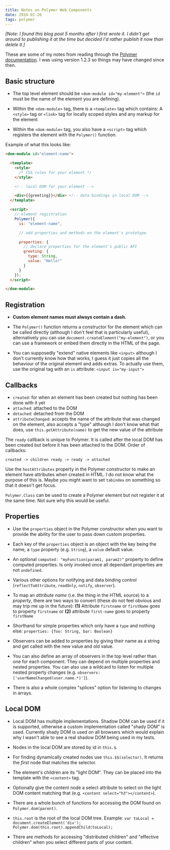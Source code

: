 ```yaml
---
title: Notes on Polymer Web Components
date: 2016-01-26
tags: polymer
---
```


*[Note: I found this blog post 5 months after I first wrote it. I didn't get around to publishing it at the time but decided I'd rather publish it now than delete it.]*

These are some of my notes from reading through the [Polymer documentation](https://www.polymer-project.org/1.0/). I was using version 1.2.3 so things may have changed since then.

<!--more-->

## Basic structure

- The top level element should be `<dom-module id="my-element">` (the `id` must be the name of the element you are defining).

- Within the `<dom-module>` tag, there is a `<template>` tag which contains: A `<style>` tag or `<link>` tag for locally scoped styles and any markup for the element

- Within the `<dom-module>` tag, you also have a `<script>` tag which registers the element with the `Polymer()` function.

Example of what this looks like:

```html
<dom-module id="element-name">

  <template>
    <style>
      /* CSS rules for your element */
    </style>

    <!-- local DOM for your element -->

    <div>{{greeting}}</div> <!-- data bindings in local DOM -->
  </template>

  <script>
    // element registration
    Polymer({
      is: "element-name",

      // add properties and methods on the element's prototype

      properties: {
        // declare properties for the element's public API
        greeting: {
          type: String,
          value: "Hello!"
        }
      }
    });
  </script>

</dom-module>
```

## Registration

- **Custom element names must always contain a dash.**

- The `Polymer()` function returns a constructor for the element which can be called directly (although I don't feel that is particularly useful), alternatively you can use `document.createElement("my-element")`, or you can use a framework or embed them directly in the HTML of the page.

- You can supposedly "extend" native elements like `<input>` although I don't currently know how that works, I guess it just copies all the behaviour of the original element and adds extras. To actually use them, use the original tag with an `is` attribute: `<input is="my-input">`

## Callbacks

- `created`: for when an element has been created but nothing has been done with it yet
- `attached`: attached to the DOM
- `detached`: detached from the DOM
- `attributeChanged`: accepts the name of the attribute that was changed on the element, also accepts a "type" although I don't know what that does, use `this.getAttribute(name)` to get the new value of the attribute

The `ready` callback is unique to Polymer. It is called after the local DOM has been created but before it has been attached to the DOM. Order of callbacks:

`created -> children ready -> ready -> attached`

Use the `hostAttributes` property in the Polymer constructor to make an element have attributes when created in HTML. I do not know what the purpose of this is. Maybe you might want to set `tabindex` on something so that it doesn't get focus.

`Polymer.Class` can be used to create a Polymer element but not register it at the same time. Not sure why this would be useful.

## Properties

- Use the `properties` object in the Polymer constructor when you want to provide the ability for the user to pass down custom properties.

- Each key of the `properties` object is an object with the key being the name, a `type` property (e.g. `String`), a `value` default value. 

- An optional `computed: "myFunction(param1, param2)"` property to define computed properties. Is only invoked once all dependant properties are not `undefined`.

- Various other options for notifying and data binding control (`reflectToAttribute`, `readOnly`, `notify`, `observer`).

- To map an *attribute name* (i.e. the thing in the HTML source) to a *property*, there are two ways to convert (these do not feel obvious and may trip me up in the future): **(1)** Attribute `firstname` or `firstName` goes to property `firstname` or **(2)** attribute `first-name` goes to property `firstName`

- Shorthand for simple properties which only have a `type` and nothing else: `properties: {foo: String, bar: Boolean}`

- Observers can be added to properties by giving their name as a string and get called with the new value and old value.

- You can also define an array of observers in the top level rather than one for each component. They can depend on multiple properties and nested properties. You can also use a wildcard to listen for multiple nested property changes (e.g. `observers: ['userNameChanged(user.name.*)']`).

- There is also a whole complex "splices" option for listening to changes in arrays.

## Local DOM

- Local DOM has multiple implementations. Shadow DOM can be used if it is supported, otherwise a custom implementation called "shady DOM" is used. Currently shady DOM is used on all browsers which would explain why I wasn't able to see a real shadow DOM being used in my tests.

- Nodes in the local DOM are stored by id in `this.$`.

- For finding dynamically created nodes use `this.$$(selector)`. It returns the *first* node that matches the selector.

- The element's children are its "light DOM". They can be placed into the template with the `<content>` tag.

- Optionally give the content node a select attribute to select on the light DOM content matching that (e.g. `<content select="h3"></content>`).

- There are a whole bunch of functions for accessing the DOM found on `Polymer.dom(parent)`.

- `this.root` is the root of the local DOM tree. Example: `var toLocal = document.createElement('div'); Polymer.dom(this.root).appendChild(toLocal);`

- There are methods for accessing "distributed children" and "effective children" when you select different parts of your content.
